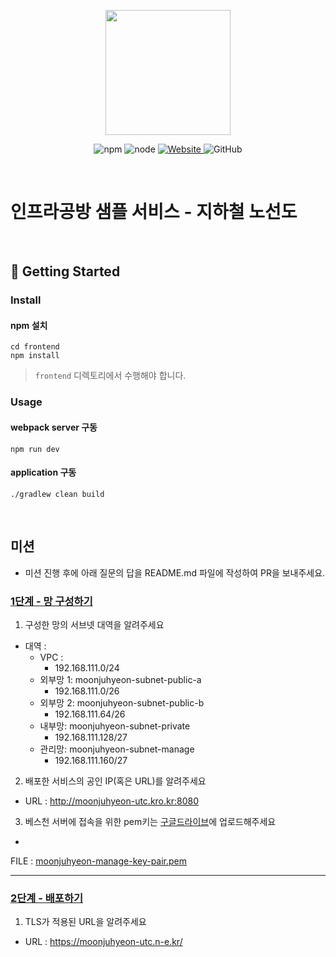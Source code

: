 <p align="center">
    <img width="200px;" src="https://raw.githubusercontent.com/woowacourse/atdd-subway-admin-frontend/master/images/main_logo.png"/>
</p>
<p align="center">
  <img alt="npm" src="https://img.shields.io/badge/npm-%3E%3D%205.5.0-blue">
  <img alt="node" src="https://img.shields.io/badge/node-%3E%3D%209.3.0-blue">
  <a href="https://edu.nextstep.camp/c/R89PYi5H" alt="nextstep atdd">
    <img alt="Website" src="https://img.shields.io/website?url=https%3A%2F%2Fedu.nextstep.camp%2Fc%2FR89PYi5H">
  </a>
  <img alt="GitHub" src="https://img.shields.io/github/license/next-step/atdd-subway-service">
</p>

<br>

# 인프라공방 샘플 서비스 - 지하철 노선도

<br>

## 🚀 Getting Started

### Install

#### npm 설치

```
cd frontend
npm install
```

> `frontend` 디렉토리에서 수행해야 합니다.

### Usage

#### webpack server 구동

```
npm run dev
```

#### application 구동

```
./gradlew clean build
```

<br>

## 미션

* 미션 진행 후에 아래 질문의 답을 README.md 파일에 작성하여 PR을 보내주세요.

### [1단계 - 망 구성하기](./docs/1step.md)

1. 구성한 망의 서브넷 대역을 알려주세요

- 대역 :
    - VPC :
        - 192.168.111.0/24
    - 외부망 1: moonjuhyeon-subnet-public-a
        - 192.168.111.0/26
    - 외부망 2: moonjuhyeon-subnet-public-b
        - 192.168.111.64/26
    - 내부망: moonjuhyeon-subnet-private
        - 192.168.111.128/27
    - 관리망: moonjuhyeon-subnet-manage
        - 192.168.111.160/27

2. 배포한 서비스의 공인 IP(혹은 URL)를 알려주세요

- URL : http://moonjuhyeon-utc.kro.kr:8080

3. 베스천 서버에 접속을 위한 pem키는 [구글드라이브](https://drive.google.com/drive/folders/1dZiCUwNeH1LMglp8dyTqqsL1b2yBnzd1?usp=sharing)에
   업로드해주세요

-

FILE : [moonjuhyeon-manage-key-pair.pem](https://drive.google.com/file/d/1NVC7AWCaGsdhXbAhkfxk5mUpzGisCIGH/view?usp=sharing)

---

### [2단계 - 배포하기](./docs/2step.md)

1. TLS가 적용된 URL을 알려주세요

- URL : https://moonjuhyeon-utc.n-e.kr/
